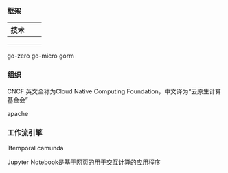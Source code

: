 
### 框架
| 技术 |      |      |
| ---- | ---- | ---- |
|      |      |      |
|      |      |      |
|      |      |      |

go-zero
go-micro
gorm


### 组织
CNCF
英文全称为Cloud Native Computing Foundation，中文译为“云原生计算基金会”

apache


### 工作流引擎
Ttemporal
camunda


Jupyter Notebook是基于网页的用于交互计算的应用程序

